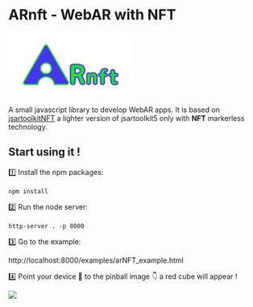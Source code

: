 # ARnft - WebAR with NFT

<img src="examples/Data/arNFT-logo.gif" width="250px"/>

A small javascript library to develop WebAR apps. It is based on [jsartoolkitNFT](https://github.com/kalwalt/jsartoolkitnFT) a lighter version of jsartoolkit5 only with **NFT** markerless technology.

## Start using it !

1️⃣ Install the npm packages:

`npm install`

2️⃣ Run the node server:

`http-server . -p 8000`

3️⃣ Go to the example:

http://localhost:8000/examples/arNFT_example.html

4️⃣ Point your device 📱 to the pinball image 👇 a red cube will appear !

<img src= https://raw.githubusercontent.com/artoolkitx/artoolkit5/master/doc/Marker%20images/pinball.jpg width="250"/>

